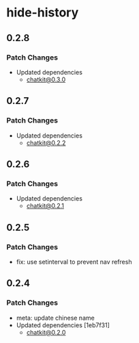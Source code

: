 # hide-history

## 0.2.8

### Patch Changes

- Updated dependencies
  - chatkit@0.3.0

## 0.2.7

### Patch Changes

- Updated dependencies
  - chatkit@0.2.2

## 0.2.6

### Patch Changes

- Updated dependencies
  - chatkit@0.2.1

## 0.2.5

### Patch Changes

- fix: use setinterval to prevent nav refresh

## 0.2.4

### Patch Changes

- meta: update chinese name
- Updated dependencies [1eb7f31]
  - chatkit@0.2.0
